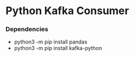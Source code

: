 # Python Kafka Consumer

### Dependencies
- python3 -m pip install pandas
- python3 -m pip install kafka-python